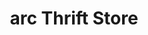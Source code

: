 ---
title: "arc Thrift Store"
url: /lakewood/arc-thrift-store-west-colfax-avenue/
shop: Gebrauchtwaren
---